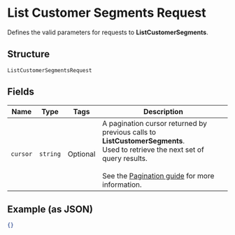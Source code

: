 
# List Customer Segments Request

Defines the valid parameters for requests to __ListCustomerSegments__.

## Structure

`ListCustomerSegmentsRequest`

## Fields

| Name | Type | Tags | Description |
|  --- | --- | --- | --- |
| `cursor` | `string` | Optional | A pagination cursor returned by previous calls to __ListCustomerSegments__.<br>Used to retrieve the next set of query results.<br><br>See the [Pagination guide](https://developer.squareup.com/docs/docs/working-with-apis/pagination) for more information. |

## Example (as JSON)

```json
{}
```

